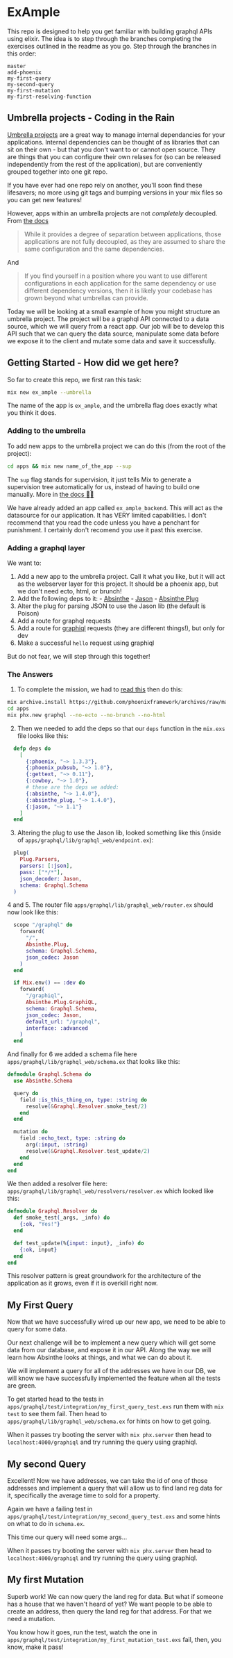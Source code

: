 # ExAmple

This repo is designed to help you get familiar with building graphql APIs using elixir. The idea is to step through the branches completing the exercises outlined in the readme as you go. Step through the branches in this order:

```
master
add-phoenix
my-first-query
my-second-query
my-first-mutation
my-first-resolving-function
```

## Umbrella projects - Coding in the Rain

[Umbrella projects](https://8thlight.com/blog/georgina-mcfadyen/2017/05/01/elixir-umbrella-projects.html) are a great way to manage internal dependancies for your applications. Internal dependencies can be thought of as libraries that can sit on their own - but that you don't want to or cannot open source. They are things that you can configure their own relases for (so can be released independently from the rest of the application), but are conveniently grouped together into one git repo.

If you have ever had one repo rely on another, you'll soon find these lifesavers; no more using git tags and bumping versions in your mix files so you can get new features!

However, apps within an umbrella projects are not _completely_ decoupled. From [the docs](https://elixir-lang.org/getting-started/mix-otp/dependencies-and-umbrella-projects.html#dont-drink-the-kool-aid)

> While it provides a degree of separation between applications, those applications are not fully decoupled, as they are assumed to share the same configuration and the same dependencies.

And

> If you find yourself in a position where you want to use different configurations in each application for the same dependency or use different dependency versions, then it is likely your codebase has grown beyond what umbrellas can provide.

Today we will be looking at a small example of how you might structure an umbrella project. The project will be a graphql API connected to a data source, which we will query from a react app. Our job will be to develop this API such that we can query the data source, manipulate some data before we expose it to the client and mutate some data and save it successfully.

## Getting Started - How did we get here?


So far to create this repo, we first ran this task:

```sh
mix new ex_ample --umbrella
```

The name of the app is `ex_ample`, and the umbrella flag does exactly what you think it does.


### Adding to the umbrella


To add new apps to the umbrella project we can do this (from the root of the project):

```sh
cd apps && mix new name_of_the_app --sup
```

The `sup` flag stands for supervision, it just tells Mix to generate a supervision tree automatically for us, instead of having to build one manually. More in [the docs 👩‍⚕️](https://elixir-lang.org/getting-started/mix-otp/dependencies-and-umbrella-projects.html#dont-drink-the-kool-aid)


We have already added an app called `ex_ample_backend`. This will act as the datasource for our application. It has VERY limited capabilities. I don't recommend that you read the code unless you have a penchant for punishment. I certainly don't recomend you use it past this exercise.

### Adding a graphql layer

We want to:

  1. Add a new app to the umbrella project. Call it what you like, but it will act as the webserver layer for this project. It should be a phoenix app, but we don't need ecto, html, or brunch!
  2. Add the following deps to it:
    - [Absinthe](https://github.com/absinthe-graphql/absinthe)
    - [Jason](https://github.com/michalmuskala/jason)
    - [Absinthe Plug](https://github.com/absinthe-graphql/absinthe_plug)
  3. Alter the plug for parsing JSON to use the Jason lib (the default is Poison)
  4. Add a route for graphql requests
  5. Add a route for [graphiql](https://github.com/graphql/graphiql) requests (they are different things!), but only for dev
  6. Make a successful `hello` request using graphiql

But do not fear, we will step through this together!

### The Answers

1. To complete the mission, we had to [read this](https://hexdocs.pm/phoenix/up_and_running.html) then do this:

```sh
mix archive.install https://github.com/phoenixframework/archives/raw/master/phx_new.ez
cd apps
mix phx.new graphql --no-ecto --no-brunch --no-html
```

2. Then we needed to add the deps so that our `deps` function in the `mix.exs` file looks like this:

```elixir
  defp deps do
    [
      {:phoenix, "~> 1.3.3"},
      {:phoenix_pubsub, "~> 1.0"},
      {:gettext, "~> 0.11"},
      {:cowboy, "~> 1.0"},
      # these are the deps we added:
      {:absinthe, "~> 1.4.0"},
      {:absinthe_plug, "~> 1.4.0"},
      {:jason, "~> 1.1"}
    ]
  end
```

3. Altering the plug to use the Jason lib, looked something like this (inside of `apps/graphql/lib/graphql_web/endpoint.ex`):

```elixir
  plug(
    Plug.Parsers,
    parsers: [:json],
    pass: ["*/*"],
    json_decoder: Jason,
    schema: Graphql.Schema
  )
```

4 and 5. The router file `apps/graphql/lib/graphql_web/router.ex` should now look like this:

```elixir
  scope "/graphql" do
    forward(
      "/",
      Absinthe.Plug,
      schema: Graphql.Schema,
      json_codec: Jason
    )
  end

  if Mix.env() == :dev do
    forward(
      "/graphiql",
      Absinthe.Plug.GraphiQL,
      schema: Graphql.Schema,
      json_codec: Jason,
      default_url: "/graphql",
      interface: :advanced
    )
  end
```

And finally for 6 we added a schema file here `apps/graphql/lib/graphql_web/schema.ex` that looks like this:

```elixir
defmodule Graphql.Schema do
  use Absinthe.Schema

  query do
    field :is_this_thing_on, type: :string do
      resolve(&Graphql.Resolver.smoke_test/2)
    end
  end

  mutation do
    field :echo_text, type: :string do
      arg(:input, :string)
      resolve(&Graphql.Resolver.test_update/2)
    end
  end
end
```

We then added a resolver file here: `apps/graphql/lib/graphql_web/resolvers/resolver.ex` which looked like this:

```elixir
defmodule Graphql.Resolver do
  def smoke_test(_args, _info) do
    {:ok, "Yes!"}
  end

  def test_update(%{input: input}, _info) do
    {:ok, input}
  end
end
```

This resolver pattern is great groundwork for the architecture of the application as it grows, even if it is overkill right now.


## My First Query

Now that we have successfully wired up our new app, we need to be able to query for some data.

Our next challenge will be to implement a new query which will get some data from our database, and expose it in our API. Along the way we will learn how Absinthe looks at things, and what we can do about it.

We will implement a query for all of the addresses we have in our DB, we will know we have successfully implemented the feature when all the tests are green.

To get started head to the tests in `apps/graphql/test/integration/my_first_query_test.exs` run them with `mix test` to see them fail. Then head to `apps/graphql/lib/graphql_web/schema.ex` for hints on how to get going.

When it passes try booting the server with `mix phx.server` then head to `localhost:4000/graphiql` and try running the query using graphiql.

## My second Query

Excellent! Now we have addresses, we can take the id of one of those addresses and implement a query that will allow us to find land reg data for it, specifically the average time to sold for a property.

Again we have a failing test in `apps/graphql/test/integration/my_second_query_test.exs` and some hints on what to do in `schema.ex`.

This time our query will need some args...

When it passes try booting the server with `mix phx.server` then head to `localhost:4000/graphiql` and try running the query using graphiql.

## My first Mutation

Superb work! We can now query the land reg for data. But what if someone has a house that we haven't heard of yet? We want people to be able to create an address, then query the land reg for that address. For that we need a mutation.

You know how it goes, run the test, watch the one in `apps/graphql/test/integration/my_first_mutation_test.exs` fail, then, you know, make it pass!
